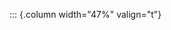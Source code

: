 <!-- Copyright (C) 2024  Kevin Sandom -->
<!-- Begin a new column of width 47%. -->

::: {.column width="47%" valign="t"}
